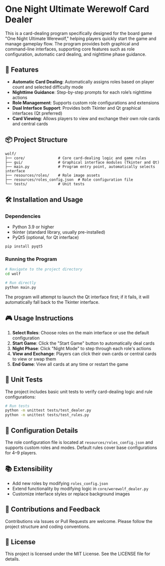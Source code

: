# One Night Ultimate Werewolf Card Dealer

This is a card-dealing program specifically designed for the board game "One Night Ultimate Werewolf," helping players quickly start the game and manage gameplay flow. The program provides both graphical and command-line interfaces, supporting core features such as role configuration, automatic card dealing, and nighttime phase guidance.

## 🧩 Features

- **Automatic Card Dealing**: Automatically assigns roles based on player count and selected difficulty mode
- **Nighttime Guidance**: Step-by-step prompts for each role’s nighttime actions
- **Role Management**: Supports custom role configurations and extensions
- **Dual Interface Support**: Provides both Tkinter and Qt graphical interfaces (Qt preferred)
- **Card Viewing**: Allows players to view and exchange their own role cards and central cards

## 📦 Project Structure

```
wolf/
├── core/               # Core card-dealing logic and game rules
├── gui/                # Graphical interface modules (Tkinter and Qt)
├── main.py             # Program entry point, automatically selects interface
├── resources/roles/    # Role image assets
├── resources/roles_config.json  # Role configuration file
└── tests/              # Unit tests
```

## 🛠️ Installation and Usage

### Dependencies

- Python 3.9 or higher
- tkinter (standard library, usually pre-installed)
- PyQt5 (optional, for Qt interface)

```bash
pip install pyqt5
```

### Running the Program

```bash
# Navigate to the project directory
cd wolf

# Run directly
python main.py
```

The program will attempt to launch the Qt interface first; if it fails, it will automatically fall back to the Tkinter interface.

## 🎮 Usage Instructions

1. **Select Roles**: Choose roles on the main interface or use the default configuration
2. **Start Game**: Click the "Start Game" button to automatically deal cards
3. **Night Phase**: Click "Night Mode" to step through each role's actions
4. **View and Exchange**: Players can click their own cards or central cards to view or swap them
5. **End Game**: View all cards at any time or restart the game

## 🧪 Unit Tests

The project includes basic unit tests to verify card-dealing logic and rule configurations:

```bash
# Run tests
python -m unittest tests/test_dealer.py
python -m unittest tests/test_rules.py
```

## 📄 Configuration Details

The role configuration file is located at `resources/roles_config.json` and supports custom roles and modes. Default rules cover base configurations for 4–9 players.

## 📚 Extensibility

- Add new roles by modifying `roles_config.json`
- Extend functionality by modifying logic in `core/werewolf_dealer.py`
- Customize interface styles or replace background images

## 📝 Contributions and Feedback

Contributions via Issues or Pull Requests are welcome. Please follow the project structure and coding conventions.

## 📄 License

This project is licensed under the MIT License. See the LICENSE file for details.